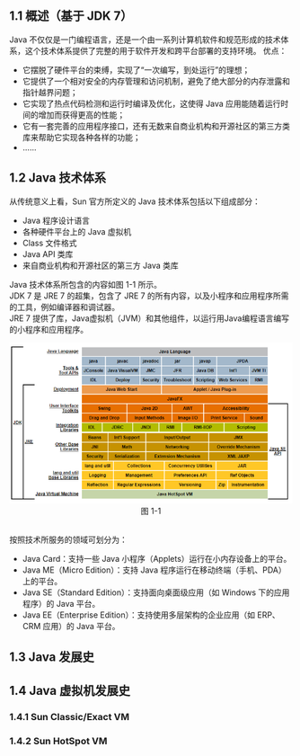 ## 1.1 概述（基于 JDK 7）
Java 不仅仅是一门编程语言，还是一个由一系列计算机软件和规范形成的技术体系，这个技术体系提供了完整的用于软件开发和跨平台部署的支持环境。
优点：
- 它摆脱了硬件平台的束缚，实现了“一次编写，到处运行”的理想；
- 它提供了一个相对安全的内存管理和访问机制，避免了绝大部分的内存泄露和指针越界问题；
- 它实现了热点代码检测和运行时编译及优化，这使得 Java 应用能随着运行时间的增加而获得更高的性能；
- 它有一套完善的应用程序接口，还有无数来自商业机构和开源社区的第三方类库来帮助它实现各种各样的功能；
- ......
  
## 1.2 Java 技术体系
从传统意义上看，Sun 官方所定义的 Java 技术体系包括以下组成部分：
- Java 程序设计语言
- 各种硬件平台上的 Java 虚拟机
- Class 文件格式
- Java API 类库
- 来自商业机构和开源社区的第三方 Java 类库

Java 技术体系所包含的内容如图 1-1 所示。  
JDK 7 是 JRE 7 的超集，包含了 JRE 7 的所有内容，以及小程序和应用程序所需的工具，例如编译器和调试器。  
JRE 7 提供了库，Java虚拟机（JVM）和其他组件，以运行用Java编程语言编写的小程序和应用程序。

<div align = "center">  
    <img src="pics/chapter01/82b99065-39eb-4fb1-a899-44492ab21baf.png" />
</div>
<div align = "center"> 图 1-1 </div><br>

按照技术所服务的领域可划分为：
- Java Card：支持一些 Java 小程序（Applets）运行在小内存设备上的平台。
- Java ME（Micro Edition）：支持 Java 程序运行在移动终端（手机、PDA）上的平台。
- Java SE（Standard Edition）：支持面向桌面级应用（如 Windows 下的应用程序）的 Java 平台。
- Java EE（Enterprise Edition）：支持使用多层架构的企业应用（如 ERP、CRM 应用）的 Java 平台。

## 1.3 Java 发展史
## 1.4 Java 虚拟机发展史
### 1.4.1 Sun Classic/Exact VM
### 1.4.2 Sun HotSpot VM
